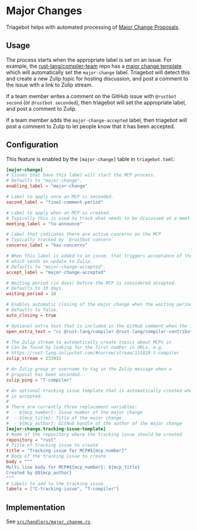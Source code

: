 # Major Changes

Triagebot helps with automated processing of [Major Change Proposals](../compiler/proposals-and-stabilization.md#how-do-i-submit-an-mcp).

## Usage

The process starts when the appropriate label is set on an issue.
For example, the [rust-lang/compiler-team] repo has a [major change template] which will automatically set the `major-change` label.
Triagebot will detect this and create a new Zulip topic for hosting discussion, and post a comment to the issue with a link to Zulip stream.

If a team member writes a comment on the GitHub issue with `@rustbot second` (or `@rustbot seconded`), then triagebot will set the appropriate label, and post a comment to Zulip.

If a team member adds the `major-change-accepted` label, then triagebot will post a comment to Zulip to let people know that it has been accepted.

[rust-lang/compiler-team]: https://github.com/rust-lang/compiler-team/
[major change template]: https://github.com/rust-lang/compiler-team/issues/new?assignees=&labels=major-change%2C+T-compiler&projects=&template=major_change.md&title=%28My+major+change+proposal%29

## Configuration

This feature is enabled by the `[major-change]` table in `triagebot.toml`:

```toml
[major-change]
# Issues that have this label will start the MCP process.
# Defaults to "major-change".
enabling_label = "major-change"

# Label to apply once an MCP is seconded.
second_label = "final-comment-period"

# Label to apply when an MCP is created.
# Typically this is used to track what needs to be discussed at a meeting.
meeting_label = "to-announce"

# Label that indicates there are active concerns on the MCP
# Typically tracked by `@rustbot concern`
concerns_label = "has-concerns"

# When this label is added to an issue, that triggers acceptance of the proposal
# which sends an update to Zulip.
# Defaults to "major-change-accepted".
accept_label = "major-change-accepted"

# Waiting period (in days) before the MCP is considered accepted.
# Defaults to 10 days.
waiting_period = 10

# Enables automatic closing of the major change when the waiting period is completed.
# Defaults to false.
auto_closing = true

# Optional extra text that is included in the GitHub comment when the issue is opened.
open_extra_text = "cc @rust-lang/compiler @rust-lang/compiler-contributors"

# The Zulip stream to automatically create topics about MCPs in
# Can be found by looking for the first number in URLs, e.g.
# https://rust-lang.zulipchat.com/#narrow/stream/131828-t-compiler
zulip_stream = 233931

# An Zulip group or username to tag in the Zulip message when a
# proposal has been seconded.
zulip_ping = "T-compiler"

# An optional tracking issue template that is automatically created when the major
# is accepted.
#
# There are currently three replacement variables:
#  - ${mcp_number}: Issue number of the major change
#  - ${mcp_title}: Title of the major change
#  - ${mcp_author}: GitHub handle of the author of the major change
[major-change.tracking-issue-template]
# Name of the repository where the tracking issue should be created 
repository = "rust"
# Title of tracking issue to create
title = "Tracking issue for MCP#${mcp_number}"
# Body of the tracking issue to create
body = """
Multi line body for MCP#${mcp_number}: ${mcp_title}
Created by @${mcp_author}
"""
# Labels to add to the tracking issue
labels = ["C-tracking-issue", "T-compiler"]
```

## Implementation

See [`src/handlers/major_change.rs`](https://github.com/rust-lang/triagebot/blob/HEAD/src/handlers/major_change.rs).
